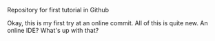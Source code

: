 
Repository for first tutorial in Github

Okay, this is my first try at an online commit. All of this is quite new. An online IDE? What's up with that?


